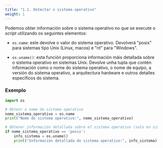 ```yaml
---
title: "1.1. Detectar o sistema operativo"
weight: 1
---
```


Podemos obter información sobre o sistema operativo no que se execute o *script* utilizando os seguintes elementos:

- `os.name`: este devolve o valor do sistema operativo. Devolverá "posix" para sistemas tipo Unix (Linux, macos) e "nt" para "Windows".

- `os.uname()`: esta función proporciona información máis detallada sobre o sistema operativo en sistemas Unix. Devolve unha tupla que contén información como o nome do sistema operativo, o nome de equipo, a versión do sistema operativo, a arquitectura hardware e outros detalles específicos do sistema.

### Exemplo

```python
import os

# Obtenr o nome do sistema operativo
nome_sistema_operativo = os.name
print("Nome do sistema operativo:", nome_sistema_operativo)

# Obtener información detallada sobre el sistema operativo (solo en sistemas Unix)
if nome_sistema_operativo == 'posix':
    info_sistema = os.uname()
    print("Información detallada do sistema operativo:", info_sistema)
```

## 